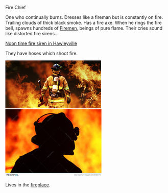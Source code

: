 Fire Chief

One who continually burns.
Dresses like a fireman but is constantly on fire. Trailing clouds of thick black smoke. Has a fire axe.
When he rings the fire bell, spawns hundreds of [Firemen](/p/d5993f84a4d64966b451ad2d93de1693), beings of pure flame. Their cries sound like distorted fire sirens…

[Noon time fire siren in Hawleyville](https://youtu.be/PXtqK-mwyW0)

They have hoses which shoot fire.

<img src="../resources/c5bef266f7f05070611e2dd10e6b080f.jpeg" alt="Top 10 Things Firefighters Don't Want You To Know! - Homeland ..." width="300" height="150" class="jop-noMdConv"> <img src="../resources/5a40686b867b37e9e7eaece58ae343ef.jpeg" alt="Silhouette One Fireman Officer Front Fire Flames Stock Photo ..." width="301" height="211" class="jop-noMdConv">

Lives in the [fireplace](/p/886d0805be5c42acaf8a7247c1303d0e).
